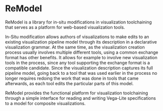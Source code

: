 # ReModel

ReModel is a library for in-situ modifications in visualization toolchaining that serves as a platform for web-based visualization tools.

In-Situ modification allows authors of visualizations to make edits to an existing visualization pipeline model through its description in a declarative visualization grammar.
At the same time, as the visualization creation process usually involves multiple different tools, using a common exchange format has other benefits.
It allows for example to involve new visualization tools in the process, since any tool supporting the exchange format is a compatible candidate.
Since the visualization description captures its full pipeline model, going back to a tool that was used earlier in the process no longer requires redoing the work that was done in tools that came afterwards, as each tool edits the particular parts of this model.

ReModel provides the functional platform for visualization toolchaining through a simple interface for reading and writing Vega-Lite specifications to a model for composite visualizations.